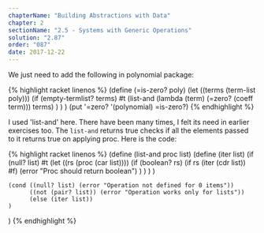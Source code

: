 ```yaml
---
chapterName: "Building Abstractions with Data"
chapter: 2
sectionName: "2.5 - Systems with Generic Operations"
solution: "2.87"
order: "087"
date: 2017-12-22 
---
```


We just need to add the following in polynomial package:

{% highlight racket linenos %}
(define (=is-zero? poly)
    (let ((terms (term-list poly)))
         (if (empty-termlist? terms)
		     #t
             (list-and (lambda (term) (=zero? (coeff term))) terms)
         )
    )
)
(put '=zero? '(polynomial) =is-zero?)
{% endhighlight %}

I used 'list-and' here. There have been many times, I felt its need in earlier exercises too. The `list-and` returns true checks if all the elements passed to it returns true on applying proc. Here is the code:

{% highlight racket linenos %}
(define (list-and proc list)
    (define (iter list)
        (if (null? list)
            #t
            (let ((rs (proc (car list))))
              (if (boolean? rs)
                  (if rs (iter (cdr list)) #f)
                  (error "Proc should return boolean")
              )
            )
        )
    )
  
    (cond ((null? list) (error "Operation not defined for 0 items"))
          ((not (pair? list)) (error "Operation works only for lists"))
          (else (iter list))
    )
)
{% endhighlight %}
